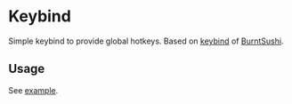 Keybind
=======

Simple keybind to provide global hotkeys. Based on [keybind](https://github.com/BurntSushi/xgbutil/tree/master/keybind) of [BurntSushi](https://github.com/BurntSushi).

## Usage

See [example](example).